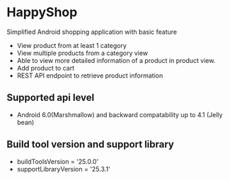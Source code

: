 # HappyShop

Simplified Android shopping application with basic feature
- View product from at least 1 category
- View multiple products from a category view
- Able to view more detailed information of a product in product view.
- Add product to cart
- REST API endpoint to retrieve product information

## Supported api level
- Android 6.0(Marshmallow) and backward compatability up to 4.1 (Jelly bean) 

## Build tool version and support library
- buildToolsVersion = '25.0.0'
- supportLibraryVersion = '25.3.1'
